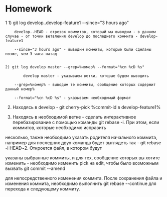 Homework
========
1
	1)  git log develop..develop-feature1 --since="3 hours ago"

		develop..HEAD - отрезок коммитов, который мы выводим - в данном случае - от точки ветвления develop до последнего коммита - develop-feature1

		--since="3 hours ago" - выводим коммиты, которые были сделаны позже, чем 3 часа назад

	
	2) git log develop master --grep=%номер% --format="%cn %cD %s" 

	        develop master - указываем ветки, которые будем выводить

		--grep=%номер% - выводим те коммиты, сообщение которых содержит данный номер%

		--format="%cn %cD %s" - указываем необходимый формат


2. Находясь в develop - git cherry-pick %commit-id в develop-feature1%


3. Находясь в необходимой ветке - сделать интерактивное перебазирование с помощью команды git rebase -i. При этом, если коммитов, которые необходимо исправить

несколько, также необходимо указать родителя начального коммита, например для последних двух команда будет выглядеть так - git rebase -i HEAD~2. Откроется файл, в котором будут 

указаны выбранные коммиты, и для тех, сообщение которых вы хотите изменить - необходимо изменить pick на edit, чтобы было возможным вызвать git commit --amend

для непосредственного изменения коммита. После сохранения файла и изменения коммита, необходимо выполнить git rebase --continue для перехода к следующему коммиту. 


